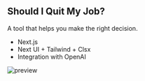 ## Should I Quit My Job?

A tool that helps you make the right decision.
- Next.js
- Next UI + Tailwind + Clsx
- Integration with OpenAI

![preview](https://github.com/olivorocksrotated/should-i-quit-my-job/assets/10180988/64d86162-1aa6-481b-981a-ed4d4a187797)
